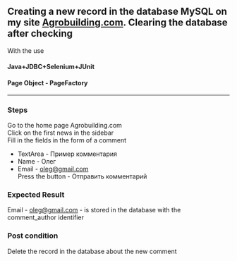 ## Creating a new record in the database MySQL on my site [Agrobuilding.com](https://agrobuilding.com/). Clearing the database after checking  

With the use  
#### Java+JDBC+Selenium+JUnit  
#### Page Object - PageFactory  
  
*** 
  
### Steps  
Go to the home page Agrobuilding.com  
Click on the first news in the sidebar  
Fill in the fields in the form of a comment  
* TextArea - Пример комментария  
* Name - Олег  
* Email - oleg@gmail.com  
Press the button - Отправить комментарий  
  
### Expected Result  
Email - oleg@gmail.com - is stored in the database with the comment_author identifier   
  
### Post condition  
Delete the record in the database about the new comment  
